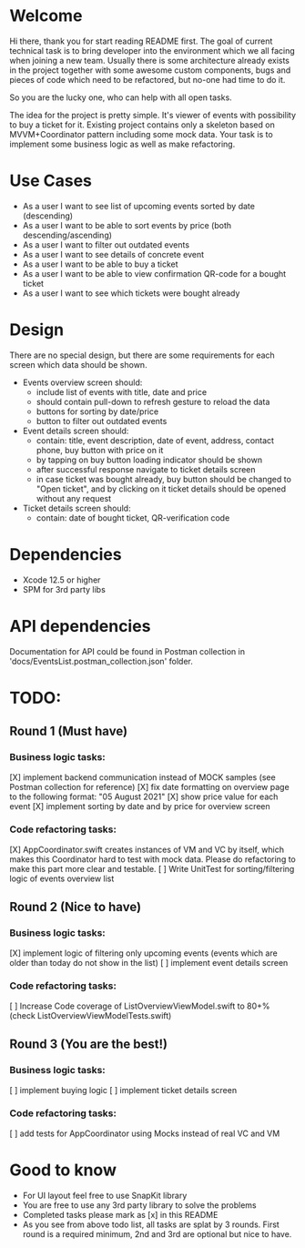 # Welcome

Hi there, thank you for start reading README first. The goal of current technical task is to bring developer into the environment which we all facing when joining a new team. Usually there is some architecture already exists in the project together with some awesome custom components, bugs and pieces of code which need to be refactored, but no-one had time to do it. 

So you are the lucky one, who can help with all open tasks.

The idea for the project is pretty simple. It's viewer of events with possibility to buy a ticket for it. Existing project contains only a skeleton based on MVVM+Coordinator pattern including some mock data. Your task is to implement some business logic as well as make refactoring.


# Use Cases
- As a user I want to see list of upcoming events sorted by date (descending)
- As a user I want to be able to sort events by price (both descending/ascending)
- As a user I want to filter out outdated events
- As a user I want to see details of concrete event
- As a user I want to be able to buy a ticket
- As a user I want to be able to view confirmation QR-code for a bought ticket
- As a user I want to see which tickets were bought already

# Design
There are no special design, but there are some requirements for each screen which data should be shown.
- Events overview screen should:
    - include list of events with title, date and price
    - should contain pull-down to refresh gesture to reload the data
    - buttons for sorting by date/price
    - button to filter out outdated events
- Event details screen should:
    - contain: title, event description, date of event, address, contact phone, buy button with price on it
    - by tapping on buy button loading indicator should be shown
    - after successful response navigate to ticket details screen
    - in case ticket was bought already, buy button should be changed to "Open ticket", and by clicking on it ticket details should be opened without any request
- Ticket details screen should:
    - contain: date of bought ticket, QR-verification code


# Dependencies
- Xcode 12.5 or higher
- SPM for 3rd party libs

# API dependencies
Documentation for API could be found in Postman collection in 'docs/EventsList.postman_collection.json' folder.

# TODO:

## Round 1 (Must have)

### Business logic tasks:
[Х] implement backend communication instead of MOCK samples (see Postman collection for reference)
[Х] fix date formatting on overview page to the following format: "05 August 2021"
[Х] show price value for each event
[Х] implement sorting by date and by price for overview screen


### Code refactoring tasks:
[X] AppCoordinator.swift creates instances of VM and VC by itself, which makes this Coordinator hard to test with mock data. Please do refactoring to make this part more clear and testable.
[ ] Write UnitTest for sorting/filtering logic of events overview list

## Round 2 (Nice to have)

### Business logic tasks:
[Х] implement logic of filtering only upcoming events (events which are older than today do not show in the list)
[ ] implement event details screen

### Code refactoring tasks:
[ ] Increase Code coverage of ListOverviewViewModel.swift to 80+% (check ListOverviewViewModelTests.swift)

## Round 3 (You are the best!)

### Business logic tasks:
[ ] implement buying logic
[ ] implement ticket details screen

### Code refactoring tasks:
[ ]  add tests for AppCoordinator using Mocks instead of real VC and VM

# Good to know
- For UI layout feel free to use SnapKit library
- You are free to use any 3rd party library to solve the problems 
- Completed tasks please mark as [x] in this README
- As you see from above todo list, all tasks are splat by 3 rounds. First round is a required minimum, 2nd and 3rd are optional but nice to have. 
